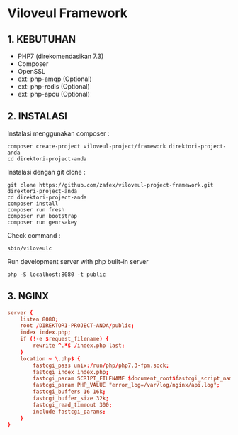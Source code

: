 # Viloveul Framework

## 1. KEBUTUHAN
- PHP7 (direkomendasikan 7.3)
- Composer
- OpenSSL
- ext: php-amqp (Optional)
- ext: php-redis (Optional)
- ext: php-apcu (Optional)

## 2. INSTALASI
Instalasi menggunakan composer :
```shell
composer create-project viloveul-project/framework direktori-project-anda
cd direktori-project-anda
```
Instalasi dengan git clone :
```shell
git clone https://github.com/zafex/viloveul-project-framework.git direktori-project-anda
cd direktori-project-anda
composer install
composer run fresh
composer run bootstrap
composer run genrsakey
```
Check command :
```shell
sbin/viloveulc
```

Run development server with php built-in server
```shell
php -S localhost:8080 -t public
```

## 3. NGINX
```conf
server {
    listen 8080;
    root /DIREKTORI-PROJECT-ANDA/public;
    index index.php;
    if (!-e $request_filename) {
        rewrite ^.*$ /index.php last;
    }
    location ~ \.php$ {
        fastcgi_pass unix:/run/php/php7.3-fpm.sock;
        fastcgi_index index.php;
        fastcgi_param SCRIPT_FILENAME $document_root$fastcgi_script_name;
        fastcgi_param PHP_VALUE "error_log=/var/log/nginx/api.log";
        fastcgi_buffers 16 16k;
        fastcgi_buffer_size 32k;
        fastcgi_read_timeout 300;
        include fastcgi_params;
    }
}
```
